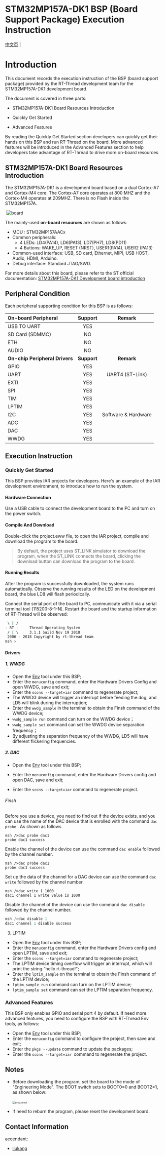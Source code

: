 # STM32MP157A-DK1 BSP (Board Support Package) Execution Instruction

[中文页](README_zh.md) |

# Introduction

This document records the execution instruction of the BSP (board support package) provided by the RT-Thread development team for the STM32MP157A-DK1 development board.

The document is covered in three parts:

- STM32MP157A-DK1 Board Resources Introduction

- Quickly Get Started

- Advanced Features

By reading the Quickly Get Started section developers can quickly get their hands on this BSP and run RT-Thread on the board. More advanced features will be introduced in the Advanced Features section to help developers take advantage of RT-Thread to drive more on-board resources.

## STM32MP157A-DK1 Board Resources Introduction

The STM32MP157A-DK1 is a development board based on a dual Cortex-A7 and Cortex-M4 core. The Cortex-A7 core operates at 800 MHZ and the Cortex-M4 operates at 209MHZ. There is no Flash inside the STM32MP157A.

​									![board](figures/board.png)

The mainly-used **on-board resources** are shown as follows:

* MCU : STM32MP157AACx
* Common peripherals:
	- 4 LEDs: LD4(PA14), LD6(PA13), LD7(PH7), LD8(PD11)
	- 4 Buttons:  WAKE_UP, RESET (NRST), USER1(PA14), USER2 (PA13)
* Common-used interface: USB, SD card, Ethernet, MIPI, USB HOST, Audio, HDMI, Arduino.
* Debug interface: Standard JTAG/SWD.

For more details about this board, please refer to the ST official documentation: [STM32MP157A-DK1 Development board introduction](https://www.st.com/content/st_com/zh/products/evaluation-tools/product-evaluation-tools/mcu-mpu-eval-tools/stm32-mcu-mpu-eval-tools/stm32-discovery-kits/stm32mp157a-dk1.html)

## Peripheral Condition

Each peripheral supporting condition for this BSP is as follows:

| On-board Peripheral            | **Support** |     **Remark**      |
| :----------------------------- | :---------: | :-----------------: |
| USB TO UART                    |     YES     |                     |
| SD Card (SDMMC)                |     NO      |                     |
| ETH                            |     NO      |                     |
| AUDIO                          |     NO      |                     |
| **On-chip Peripheral Drivers** | **Support** |     **Remark**      |
| GPIO                           |     YES     |                     |
| UART                           |     YES     |   UART4 (ST-Link)   |
| EXTI                           |     YES     |                     |
| SPI                            |     YES     |                     |
| TIM                            |     YES     |                     |
| LPTIM                          |     YES     |                     |
| I2C                            |     YES     | Software & Hardware |
| ADC                            |     YES     |                     |
| DAC                            |     YES     |                     |
| WWDG                           |     YES     |                     |

## Execution Instruction

###  Quickly Get Started

This BSP provides IAR projects for developers. Here's an example of the IAR development environment, to introduce how to run the system.

#### Hardware Connection

Use a USB cable to connect the development board to the PC and turn on the power switch.

#### Compile And Download

Double-click the project.eww file, to open the IAR project, compile and download the program to the board.

> By default, the project uses ST_LINK simulator to download the program, when the ST_LINK connects the board, clicking the download button can download the program to the board. 

#### Running Results

After the program is successfully downloaded, the system runs automatically. Observe the running results of the LED on the development board, the blue LD8 will flash periodically.

Connect the serial port of the board to PC, communicate with it via a serial terminal tool (115200-8-1-N). Restart the board and the startup information of RT-Thread will be observed:

```bash
 \ | /
- RT -     Thread Operating System
 / | \     3.1.1 build Nov 19 2018
 2006 - 2018 Copyright by rt-thread team
msh > 
```

#### Drivers

##### 1. WWDG

* Open the [Env](https://www.rt-thread.io/download.html?download=Env) tool under this BSP;
* Enter the `menuconfig` command, enter the Hardware Drivers Config and open WWDG, save and exit;
* Enter the `scons --target=iar` command to regenerate project;
* The WWDG device will trigger an interrupt before feeding the dog, and LD5 will blink during the interruption;
* Enter the `wwdg_sample` in the terminal to obtain the Finsh command of the WWDG device;
* `wwdg_sample run`  command can turn on the  WWDG device；
* `wwdg_sample set` command can set the WWDG device separation frequency；
* By adjusting the separation frequency of the WWDG, LD5 will have different flickering frequencies.

##### 2. DAC

* Open the [Env](https://www.rt-thread.io/download.html?download=Env) tool under this BSP;
* Enter the `menuconfig` command, enter the Hardware Drivers config and open DAC, save and exit;

* Enter the `scons --target=iar` command to regenerate project.

###### Finsh

Before you use a device, you need to find out if the device exists, and you can use the name of the DAC device that is enrolled with the command  `dac probe` . As shown as follows.

```
msh />dac probe dac1
probe dac1 success
```

Enable the channel of the device can use the command  `dac enable`  followed by the channel number.

 ```shell
msh />dac probe dac1
probe dac1 success
 ```

Set up the data of the channel for a DAC device can use the command  `dac write` followed by the channel number.

```
msh />dac write 1 1000
dac1 channel 1 write value is 1000
```

Disable the channel of the device can use the command `dac disable` followed by the channel number.

```c
msh />dac disable 1
dac1 channel 1 disable success
```

3. LPTIM

* Open the [Env](https://www.rt-thread.io/download.html?download=Env) tool under this BSP;
* Enter the `menuconfig` command, enter the Hardware Drivers config and open LPTIM, save and exit;
* Enter the `scons --target=iar` command to regenerate project;
* The LPTIM device timing overflow will trigger an interrupt, which will print the string "hello rt-thread!";
* Enter the `lptim_sample` on the terminal to obtain the Finsh command of the LPTIM device;
* `lptim_sample run`  command can turn on the LPTIM device;
* `lptim_sample set` command can set the LPTIM separation frequency.

### Advanced Features

This BSP only enables GPIO and serial port 4 by default. If need more advanced features, you need to configure the BSP with RT-Thread Env tools, as follows: 

* Open the [Env](https://www.rt-thread.io/download.html?download=Env) tool under this BSP;
* Enter the `menuconfig` command to configure the project, then save and exit;
* Enter the  `pkgs --update` command to update the packages;
* Enter the `scons --target=iar `command to regenerate the  project.

## Notes

* Before downloading the program, set the board to the mode of "Engineering Mode".  The BOOT switch sets to BOOT0=0 and BOOT2=1, as shown below:

  ​																		<img src="figures\boot_switch.png" alt="boot_switch" style="zoom:50%;" />			

* If need to reburn the program, please reset the development board.


## Contact Information

accendant:

- [liukang](https://github.com/thread-liu) 
